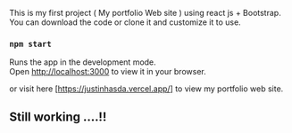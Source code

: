 This is my first project ( My portfolio Web site ) using react js + Bootstrap.
You can download the code or clone it and customize it to use.

### `npm start`

Runs the app in the development mode.\
Open [http://localhost:3000](http://localhost:3000) to view it in your browser.

or visit here [https://justinhasda.vercel.app/] to view my portfolio web site.

## Still working ....!!